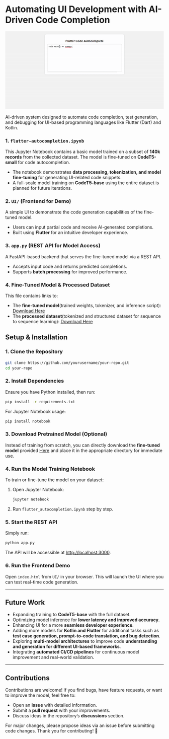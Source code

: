 # Automating UI Development with AI-Driven Code Completion
![Demo](demo.gif)

AI-driven system designed to automate code completion, test generation, and debugging for UI-based programming languages like Flutter (Dart) and Kotlin.

### **1. `flutter-autocompletion.ipynb`**
This Jupyter Notebook contains a basic model trained on a subset of **140k records** from the collected dataset. The model is fine-tuned on **CodeT5-small** for code autocompletion. 
- The notebook demonstrates **data processing, tokenization, and model fine-tuning** for generating UI-related code snippets.
- A full-scale model training on **CodeT5-base** using the entire dataset is planned for future iterations.

### **2. `UI/` (Frontend for Demo)**
A simple UI to demonstrate the code generation capabilities of the fine-tuned model.
- Users can input partial code and receive AI-generated completions.
- Built using **Flutter** for an intuitive developer experience.

### **3. `app.py` (REST API for Model Access)**
A FastAPI-based backend that serves the fine-tuned model via a REST API.
- Accepts input code and returns predicted completions.
- Supports **batch processing** for improved performance.

### **4. Fine-Tuned Model & Processed Dataset**
This file contains links to:
- The **fine-tuned model**(trained weights, tokenizer, and inference script): [Download Here](https://drive.google.com/drive/folders/1_TqruZSd8g7Kg8KBuPtXv8lkkYtYy6cP?usp=sharing)
- The **processed dataset**(tokenized and structured dataset for sequence to sequence learning): [Download Here](https://drive.google.com/drive/folders/1WwKinqK4JThx_0bmHS5aoeRybzA065kv?usp=drive_link)

## **Setup & Installation**

### **1. Clone the Repository**
```bash
git clone https://github.com/yourusername/your-repo.git
cd your-repo
```

### **2. Install Dependencies**
Ensure you have Python installed, then run:
```bash
pip install -r requirements.txt
```
For Jupyter Notebook usage:
```bash
pip install notebook
```

### **3. Download Pretrained Model (Optional)**
Instead of training from scratch, you can directly download the **fine-tuned model** provided [Here](https://drive.google.com/drive/folders/1_TqruZSd8g7Kg8KBuPtXv8lkkYtYy6cP?) and place it in the appropriate directory for immediate use.

### **4. Run the Model Training Notebook**
To train or fine-tune the model on your dataset:
1. Open Jupyter Notebook:
   ```bash
   jupyter notebook
   ```
2. Run `flutter_autocompletion.ipynb` step by step.

### **5. Start the REST API**
Simply run:
```bash Copy Edit
python app.py
```
The API will be accessible at [http://localhost:3000](http://localhost:3000).

### **6. Run the Frontend Demo**
Open `index.html` from `UI/` in your browser.
This will launch the UI where you can test real-time code generation.

---

## **Future Work**
- Expanding training to **CodeT5-base** with the full dataset.
- Optimizing model inference for **lower latency and improved accuracy**.
- Enhancing UI for a more **seamless developer experience**.
- Adding more models for **Kotlin and Flutter** for additional tasks such as **test case generation, prompt-to-code translation, and bug detection**.
- Exploring **multi-model architectures** to improve code **understanding and generation for different UI-based frameworks**.
- Integrating **automated CI/CD pipelines** for continuous model improvement and real-world validation.

---

## **Contributions**
Contributions are welcome! If you find bugs, have feature requests, or want to improve the model, feel free to:
- Open an **issue** with detailed information.
- Submit a **pull request** with your improvements.
- Discuss ideas in the repository’s **discussions** section.

For major changes, please propose ideas via an issue before submitting code changes. Thank you for contributing! 🚀

